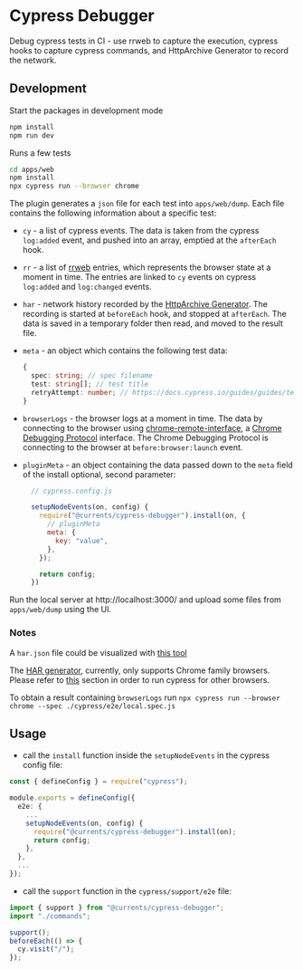 # Cypress Debugger

Debug cypress tests in CI - use rrweb to capture the execution, cypress hooks to capture cypress commands, and HttpArchive Generator to record the network.

## Development

Start the packages in development mode

```sh
npm install
npm run dev
```

Runs a few tests

```sh
cd apps/web
npm install
npx cypress run --browser chrome
```

The plugin generates a `json` file for each test into `apps/web/dump`. Each file contains the following information about a specific test: 

- `cy` - a list of cypress events. The data is taken from the cypress `log:added` event, and pushed into an array, emptied at the `afterEach` hook.

- `rr` - a list of [rrweb](https://www.npmjs.com/package/rrweb) entries, which represents the browser state at a moment in time. The entries are linked to `cy` events on cypress `log:added` and `log:changed` events.

- `har` - network history recorded by the [HttpArchive Generator](https://github.com/NeuraLegion/cypress-har-generator). The recording is started at `beforeEach` hook, and stopped at `afterEach`. The data is saved in a temporary folder then read, and moved to the result file.

- `meta` - an object which contains the following test data:
  ```typescript
  {
    spec: string; // spec filename
    test: string[]; // test title
    retryAttempt: number; // https://docs.cypress.io/guides/guides/test-retries
  }
  ```

- `browserLogs` - the browser logs at a moment in time. The data by connecting to the browser using [chrome-remote-interface](https://www.npmjs.com/package/chrome-remote-interface), a [Chrome Debugging Protocol](https://chromedevtools.github.io/devtools-protocol/) interface. The Chrome Debugging Protocol is connecting to the browser at `before:browser:launch` event.

- `pluginMeta` - an object containing the data passed down to the `meta` field of the install optional, second parameter:
  ```js
    // cypress.config.js

    setupNodeEvents(on, config) {
      require("@currents/cypress-debugger").install(on, {
        // pluginMeta
        meta: {
          key: "value",
        },
      });

      return config;
    })
  ```

Run the local server at http://localhost:3000/ and upload some files from `apps/web/dump` using the UI.

### Notes

A `har.json` file could be visualized with [this tool](https://toolbox.googleapps.com/apps/har_analyzer/)

The [HAR generator](https://github.com/NeuraLegion/cypress-har-generator), currently, only supports Chrome family browsers. Please refer to [this](https://github.com/NeuraLegion/cypress-har-generator#generating-a-har-file) section in order to run cypress for other browsers.

To obtain a result containing `browserLogs` run `npx cypress run --browser chrome --spec ./cypress/e2e/local.spec.js`

## Usage

- call the `install` function inside the `setupNodeEvents` in the cypress config file:

```typescript
const { defineConfig } = require("cypress");

module.exports = defineConfig({
  e2e: {
    ...
    setupNodeEvents(on, config) {
      require("@currents/cypress-debugger").install(on);
      return config;
    },
  },
  ...
});
```

- call the `support` function in the `cypress/support/e2e` file:

```typescript
import { support } from "@currents/cypress-debugger";
import "./commands";

support();
beforeEach(() => {
  cy.visit("/");
});
```
